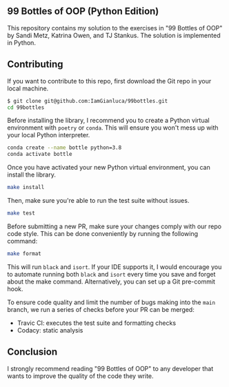 ## 99 Bottles of OOP (Python Edition)

This repository contains my solution to the exercises in "99 Bottles of OOP" by Sandi Metz, Katrina Owen, and TJ Stankus. The solution is implemented in Python.

## Contributing

If you want to contribute to this repo, first download the Git repo in your local machine.

```bash
$ git clone git@github.com:IamGianluca/99bottles.git
cd 99bottles
```

Before installing the library, I recommend you to create a Python virtual environment with `poetry` or `conda`. This will ensure you won't mess up with your local Python interpreter.

```bash
conda create --name bottle python=3.8
conda activate bottle
```

Once you have activated your new Python virtual environment, you can install the library.

```bash
make install
```

Then, make sure you're able to run the test suite without issues.

```bash
make test
```

Before submitting a new PR, make sure your changes comply with our repo code style. This can be done conveniently by running the following command:

```bash
make format
```

This will run `black` and `isort`. If your IDE supports it, I would encourage you to automate running both `black` and `isort` every time you save and forget about the make command. Alternatively, you can set up a Git pre-commit hook.

To ensure code quality and limit the number of bugs making into the `main` branch, we run a series of checks before your PR can be merged:

*   Travic CI: executes the test suite and formatting checks
*   Codacy: static analysis 

## Conclusion

I strongly recommend reading "99 Bottles of OOP" to any developer that wants to improve the quality of the code they write.